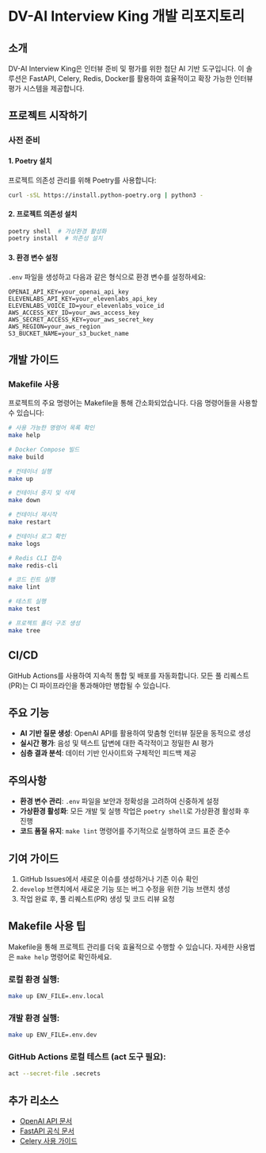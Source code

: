 # DV-AI Interview King 개발 리포지토리

## 소개

DV-AI Interview King은 인터뷰 준비 및 평가를 위한 첨단 AI 기반 도구입니다. 이 솔루션은 FastAPI, Celery, Redis, Docker를 활용하여 효율적이고 확장 가능한 인터뷰 평가 시스템을 제공합니다.

## 프로젝트 시작하기

### 사전 준비

#### 1. Poetry 설치

프로젝트 의존성 관리를 위해 Poetry를 사용합니다:

```bash
curl -sSL https://install.python-poetry.org | python3 -
```

#### 2. 프로젝트 의존성 설치

```bash
poetry shell  # 가상환경 활성화
poetry install  # 의존성 설치
```

#### 3. 환경 변수 설정

`.env` 파일을 생성하고 다음과 같은 형식으로 환경 변수를 설정하세요:

```env
OPENAI_API_KEY=your_openai_api_key
ELEVENLABS_API_KEY=your_elevenlabs_api_key
ELEVENLABS_VOICE_ID=your_elevenlabs_voice_id
AWS_ACCESS_KEY_ID=your_aws_access_key
AWS_SECRET_ACCESS_KEY=your_aws_secret_key
AWS_REGION=your_aws_region
S3_BUCKET_NAME=your_s3_bucket_name
```

## 개발 가이드

### Makefile 사용

프로젝트의 주요 명령어는 Makefile을 통해 간소화되었습니다. 다음 명령어들을 사용할 수 있습니다:

```bash
# 사용 가능한 명령어 목록 확인
make help

# Docker Compose 빌드
make build

# 컨테이너 실행
make up

# 컨테이너 중지 및 삭제
make down

# 컨테이너 재시작
make restart

# 컨테이너 로그 확인
make logs

# Redis CLI 접속
make redis-cli

# 코드 린트 실행
make lint

# 테스트 실행
make test

# 프로젝트 폴더 구조 생성
make tree
```

## CI/CD

GitHub Actions를 사용하여 지속적 통합 및 배포를 자동화합니다. 모든 풀 리퀘스트(PR)는 CI 파이프라인을 통과해야만 병합될 수 있습니다.

## 주요 기능

- **AI 기반 질문 생성**: OpenAI API를 활용하여 맞춤형 인터뷰 질문을 동적으로 생성
- **실시간 평가**: 음성 및 텍스트 답변에 대한 즉각적이고 정밀한 AI 평가
- **심층 결과 분석**: 데이터 기반 인사이트와 구체적인 피드백 제공

## 주의사항

- **환경 변수 관리**: `.env` 파일을 보안과 정확성을 고려하여 신중하게 설정
- **가상환경 활성화**: 모든 개발 및 실행 작업은 `poetry shell`로 가상환경 활성화 후 진행
- **코드 품질 유지**: `make lint` 명령어를 주기적으로 실행하여 코드 표준 준수

## 기여 가이드

1. GitHub Issues에서 새로운 이슈를 생성하거나 기존 이슈 확인
2. `develop` 브랜치에서 새로운 기능 또는 버그 수정을 위한 기능 브랜치 생성
3. 작업 완료 후, 풀 리퀘스트(PR) 생성 및 코드 리뷰 요청

## Makefile 사용 팁

Makefile을 통해 프로젝트 관리를 더욱 효율적으로 수행할 수 있습니다. 자세한 사용법은 `make help` 명령어로 확인하세요.

### 로컬 환경 실행:

```bash
make up ENV_FILE=.env.local
```

### 개발 환경 실행:

```bash
make up ENV_FILE=.env.dev
```

### GitHub Actions 로컬 테스트 (act 도구 필요):

```bash
act --secret-file .secrets
```

## 추가 리소스

- [OpenAI API 문서](https://platform.openai.com/docs/)
- [FastAPI 공식 문서](https://fastapi.tiangolo.com/)
- [Celery 사용 가이드](https://docs.celeryproject.org/)
